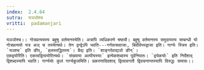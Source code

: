 ```yaml
---
index:  2.4.64
sutra:  यञञोश्च
vritti:  padamanjari
---
```


	यञञोश्च।। गोत्रप्रत्ययस्य बहुषु वर्तमानस्येति। अत्रापि व्यधिकरणे षष्ठ्यौ। बहुषु वर्तमानस्य समुदायस्य सम्बन्धी यो गोत्रप्रत्ययो यत्र अञ् च तस्येत्यर्थः। तेन द्वन्द्वेऽपि भवति---गर्गवत्सवाजाः, बिदौर्वभरद्वाजा इति। गार्ग्यः स्त्रिय इति। `यञश्च` इति ङीप्, `हलस्तद्धितस्य`। बैद्य इति। `शाङ्गर्रवाद्यञो ङीन्`।
	एकद्वयोरिति। एकत्वद्वित्वयोरित्यर्थः। `संख्याया अल्पीयस्याः` इत्येकशब्दस्य पूर्वनिपातः। `द्व्येकयोः` इति निर्देशाद् द्विशब्दस्यापि भवति। गार्ग्ययोः कुलं गार्ग्यकुलमिति। प्रकरणादिवशाद् द्वित्वावगतौ द्विवचनान्तस्यापि विरुद्धः समासः।।
